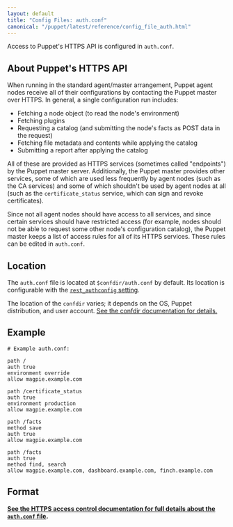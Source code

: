```yaml
---
layout: default
title: "Config Files: auth.conf"
canonical: "/puppet/latest/reference/config_file_auth.html"
---
```


[rest_authconfig]: ./configuration.html#restauthconfig


Access to Puppet's HTTPS API is configured in `auth.conf`.

## About Puppet's HTTPS API

When running in the standard agent/master arrangement, Puppet agent nodes receive all of their configurations by contacting the Puppet master over HTTPS. In general, a single configuration run includes:

* Fetching a node object (to read the node's environment)
* Fetching plugins
* Requesting a catalog (and submitting the node's facts as POST data in the request)
* Fetching file metadata and contents while applying the catalog
* Submitting a report after applying the catalog

All of these are provided as HTTPS services (sometimes called "endpoints") by the Puppet master server. Additionally, the Puppet master provides other services, some of which are used less frequently by agent nodes (such as the CA services) and some of which shouldn't be used by agent nodes at all (such as the `certificate_status` service, which can sign and revoke certificates).

Since not all agent nodes should have access to all services, and since certain services should have restricted access (for example, nodes should not be able to request some other node's configuration catalog), the Puppet master keeps a list of access rules for all of its HTTPS services. These rules can be edited in `auth.conf`.

## Location

The `auth.conf` file is located at `$confdir/auth.conf` by default. Its location is configurable with the [`rest_authconfig` setting][rest_authconfig].

The location of the `confdir` varies; it depends on the OS, Puppet distribution, and user account. [See the confdir documentation for details.][confdir]

[confdir]: ./dirs_confdir.html

## Example

    # Example auth.conf:

    path /
    auth true
    environment override
    allow magpie.example.com

    path /certificate_status
    auth true
    environment production
    allow magpie.example.com

    path /facts
    method save
    auth true
    allow magpie.example.com

    path /facts
    auth true
    method find, search
    allow magpie.example.com, dashboard.example.com, finch.example.com

## Format

**[See the HTTPS access control documentation for full details about the `auth.conf` file](/guides/rest_auth_conf.html).**

